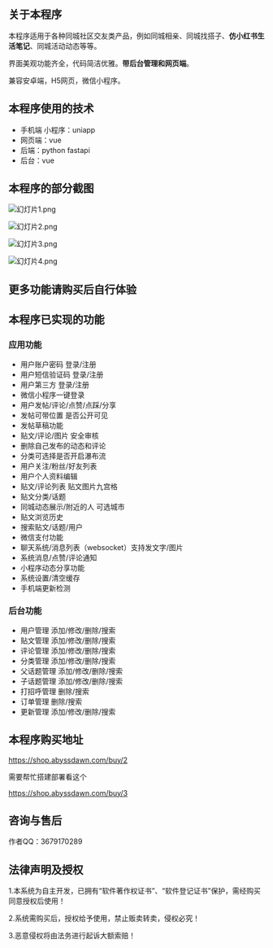 ## 关于本程序

本程序适用于各种同城社区交友类产品，例如同城相亲、同城找搭子、**仿小红书生活笔记**、同城活动动态等等。

界面美观功能齐全，代码简洁优雅。**带后台管理和网页端**。

兼容安卓端，H5网页，微信小程序。

## 本程序使用的技术

- 手机端 小程序：uniapp
- 网页端：vue
- 后端：python fastapi
- 后台：vue

## 本程序的部分截图

![幻灯片1.png][1]

![幻灯片2.png][2]

![幻灯片3.png][3]

![幻灯片4.png][4]

## 更多功能请购买后自行体验

## 本程序已实现的功能

### 应用功能

 - 用户账户密码 登录/注册
 - 用户短信验证码 登录/注册
 - 用户第三方 登录/注册
 - 微信小程序一键登录
 - 用户发帖/评论/点赞/点踩/分享
 - 发帖可带位置 是否公开可见
 - 发帖草稿功能
 - 贴文/评论/图片 安全审核
 - 删除自己发布的动态和评论
 - 分类可选择是否开启瀑布流
 - 用户关注/粉丝/好友列表
 - 用户个人资料编辑
 - 贴文/评论列表 贴文图片九宫格
 - 贴文分类/话题
 - 同城动态展示/附近的人 可选城市
 - 贴文浏览历史
 - 搜索贴文/话题/用户
 - 微信支付功能
 - 聊天系统/消息列表（websocket）支持发文字/图片
 - 系统消息/点赞/评论通知
 - 小程序动态分享功能
 - 系统设置/清空缓存
 - 手机端更新检测

### 后台功能

 - 用户管理 添加/修改/删除/搜索
 - 贴文管理 添加/修改/删除/搜索
 - 评论管理 添加/修改/删除/搜索
 - 分类管理 添加/修改/删除/搜索
 - 父话题管理 添加/修改/删除/搜索
 - 子话题管理 添加/修改/删除/搜索
 - 打招呼管理 删除/搜索
 - 订单管理 删除/搜索
 - 更新管理 添加/修改/删除/搜索

## 本程序购买地址

https://shop.abyssdawn.com/buy/2

需要帮忙搭建部署看这个

https://shop.abyssdawn.com/buy/3

## 咨询与售后

作者QQ：3679170289

## 法律声明及授权

1.本系统为自主开发，已拥有“软件著作权证书”、“软件登记证书”保护，需经购买同意授权后使用！

2.系统需购买后，授权给予使用，禁止贩卖转卖，侵权必究！

3.恶意侵权将由法务进行起诉大额索赔！


[1]: https://blog.abyssdawn.com/usr/uploads/2024/11/269553883.png
[2]: https://blog.abyssdawn.com/usr/uploads/2024/11/2460691626.png
[3]: https://blog.abyssdawn.com/usr/uploads/2024/11/185190406.png
[4]: https://blog.abyssdawn.com/usr/uploads/2024/11/1101381291.png
